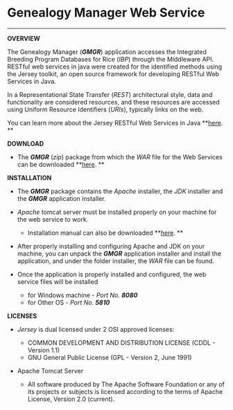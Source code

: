 #   **Genealogy Manager Web Service** #
___________
		
  **OVERVIEW**
  
  The Genealogy Manager (**_GMGR_**) application accesses the Integrated Breeding Program Databases for Rice 
  (_IBP_) through the Middleware API. RESTful
  web services in java were created for the identified methods using the Jersey toolkit, an open source framework
  for developing RESTful Web Services in Java. 
  
  In a Representational State Transfer (_REST_) architectural style, data and functionality are 
  considered resources, and these resources are accessed using Uniform Resource Identifiers (_URIs_), 
  typically links on the web.
  
  You can learn more about the Jersey RESTful Web Services in Java **[here](https://jersey.java.net/). **
   
  **DOWNLOAD**
  
  - The **_GMGR_** (_zip_) package from which the _WAR_ file for the Web Services can be downloaded **[here](http://23.23.218.31/documentation/index.php/for-users/2-uncategorised/55-download-gmanager). **
  
  **INSTALLATION**
  
  - The **_GMGR_** package contains the _Apache_ installer, the _JDK_ installer and the **_GMGR_** application
    installer.
	
  - _Apache_ tomcat server must be installed properly on your machine for the web service to work.
	* Installation manual can also be downloaded **[here](http://23.23.218.31/documentation/index.php/for-users/2-uncategorised/55-download-gmanager). **
	
  - After properly installing and configuring Apache and JDK on your machine, you can unpack the **_GMGR_**
    application installer and install the application, and under the folder installer, the _WAR_ file 
	can be found. 
  
  - Once the application is properly installed and configured, the web service files will be installed 
    * for Windows machine - _Port No. **8080**_
	* for Other OS - _Port No. **5810**_
      
		
  **LICENSES**

  * _Jersey_ is dual licensed under 2 OSI approved licenses:
    * COMMON DEVELOPMENT AND DISTRIBUTION LICENSE (CDDL - Version 1.1)
    * GNU General Public License (GPL - Version 2, June 1991)

  * Apache Tomcat Server
    * All software produced by The Apache Software Foundation or any of 
	   its projects or subjects is licensed according to the terms of 
	   Apache License, Version 2.0 (current).